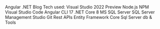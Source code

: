 Angular .NET Blog
Tech used: 
Visual Studio 2022 Preview
Node.js 
NPM 
Visual Studio Code
Angular CLI 17
.NET Core 8
MS SQL Server
SQL Server Management Studio
Git 
Rest APIs 
Entity Framework Core
Sql Server db & Tools
